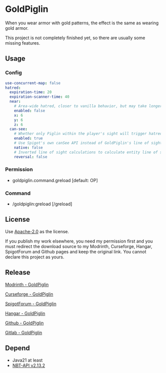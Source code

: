 # GoldPiglin
When you wear armor with gold patterns, the effect is the same as wearing gold armor.

This project is not completely finished yet, so there are usually some missing features.

## Usage
### Config
```yaml
use-concurrent-map: false
hatred:
  expiration-time: 20
  expiration-scanner-time: 40
  near:
    # Area-wide hatred, closer to vanilla behavior, but may take longer to calculate.
    enabled: false
    x: 6
    y: 6
    z: 6
  can-see:
    # Whether only Piglin within the player's sight will trigger hatred
    enabled: true
    # Use Spigot's own canSee API instead of GoldPiglin's line of sight calculation
    native: false
    # Inverted line of sight calculations to calculate entity line of sight instead of player line of sight
    reversal: false
```

### Permission
- goldpiglin.command.greload [default: OP]

### Command
- /goldpiglin:greload [/greload]

## License
Use [Apache-2.0](https://github.com/404Setup/GoldPiglin?tab=Apache-2.0-1-ov-file#readme) as the license.

If you publish my work elsewhere, you need my permission first and you must redirect the download source to my Modrinth, Curseforge, Hangar, SpigotForum and Github pages and keep the original link. You cannot declare this project as yours.

## Release
[Modrinth - GoldPiglin](https://modrinth.com/plugin/goldpiglin)

[Curseforge - GoldPiglin](https://www.curseforge.com/minecraft/bukkit-plugins/goldpiglin)

[SpigotForum - GoldPiglin](https://www.spigotmc.org/resources/goldpiglin.120819)

[Hangar - GoldPiglin](https://hangar.papermc.io/404/goldpiglin)

[Github - GoldPiglin](https://github.com/404Setup/GoldPiglin/releases)

[Gitlab - GoldPiglin](https://gitlab.com/404Setup/GoldPiglin/-/releases)

## Depend
- Java21 at least
- [NBT-API v2.13.2](https://www.spigotmc.org/resources/nbt-api.7939/)